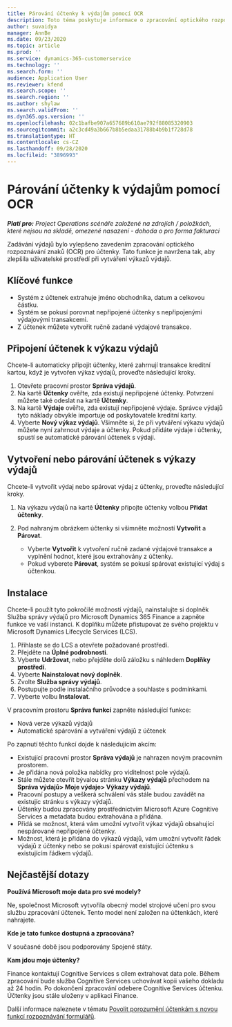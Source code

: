 ```yaml
---
title: Párování účtenky k výdajům pomocí OCR
description: Toto téma poskytuje informace o zpracování optického rozpoznávání znaků (OCR) pro účtenky.
author: suvaidya
manager: AnnBe
ms.date: 09/23/2020
ms.topic: article
ms.prod: ''
ms.service: dynamics-365-customerservice
ms.technology: ''
ms.search.form: ''
audience: Application User
ms.reviewer: kfend
ms.search.scope: ''
ms.search.region: ''
ms.author: shylaw
ms.search.validFrom: ''
ms.dyn365.ops.version: ''
ms.openlocfilehash: 02c1bafbe907a657689b610ae792f88085320903
ms.sourcegitcommit: a2c3cd49a3b667b8b5edaa31788b4b9b1f728d78
ms.translationtype: HT
ms.contentlocale: cs-CZ
ms.lasthandoff: 09/28/2020
ms.locfileid: "3896993"
---
```

# <a name="match-a-receipt-to-an-expense-using-ocr"></a>Párování účtenky k výdajům pomocí OCR

_**Platí pro:** Project Operations scénáře založené na zdrojích / položkách, které nejsou na skladě, omezené nasazení - dohoda o pro forma fakturaci_

Zadávání výdajů bylo vylepšeno zavedením zpracování optického rozpoznávání znaků (OCR) pro účtenky. Tato funkce je navržena tak, aby zlepšila uživatelské prostředí při vytváření výkazů výdajů.

## <a name="key-features"></a>Klíčové funkce

- Systém z účtenek extrahuje jméno obchodníka, datum a celkovou částku.
- Systém se pokusí porovnat nepřipojené účtenky s nepřipojenými výdajovými transakcemi.
- Z účtenek můžete vytvořit ručně zadané výdajové transakce.

## <a name="attach-receipts-to-an-expense-report"></a>Připojení účtenek k výkazu výdajů

Chcete-li automaticky připojit účtenky, které zahrnují transakce kreditní kartou, když je vytvořen výkaz výdajů, proveďte následující kroky.

  1. Otevřete pracovní prostor **Správa výdajů**.
  2. Na kartě **Účtenky** ověřte, zda existují nepřipojené účtenky. Potvrzení můžete také odeslat na kartě **Účtenky**.
  3. Na kartě **Výdaje** ověřte, zda existují nepřipojené výdaje. Správce výdajů tyto náklady obvykle importuje od poskytovatele kreditní karty.
  4. Vyberte **Nový výkaz výdajů**. Všimněte si, že při vytváření výkazu výdajů můžete nyní zahrnout výdaje a účtenky. Pokud přidáte výdaje i účtenky, spustí se automatické párování účtenek s výdaji.

## <a name="create-or-match-receipts-to-an-expense-report"></a>Vytvoření nebo párování účtenek s výkazy výdajů
Chcete-li vytvořit výdaj nebo spárovat výdaj z účtenky, proveďte následující kroky.

  1. Na výkazu výdajů na kartě **Účtenky** připojte účtenky volbou **Přidat účtenky**.
  2. Pod nahraným obrázkem účtenky si všimněte možností **Vytvořit** a **Párovat**.

      - Vyberte **Vytvořit** k vytvoření ručně zadané výdajové transakce a vyplnění hodnot, které jsou extrahovány z účtenky.
      - Pokud vyberete **Párovat**, systém se pokusí spárovat existující výdaj s účtenkou.

## <a name="installation"></a>Instalace

Chcete-li použít tyto pokročilé možnosti výdajů, nainstalujte si doplněk Služba správy výdajů pro Microsoft Dynamics 365 Finance a zapněte funkce ve vaší instanci. K doplňku můžete přistupovat ze svého projektu v Microsoft Dynamics Lifecycle Services (LCS).

1. Přihlaste se do LCS a otevřete požadované prostředí.
2. Přejděte na **Úplné podrobnosti**.
3. Vyberte **Udržovat**, nebo přejděte dolů záložku s náhledem **Doplňky prostředí**.
4. Vyberte **Nainstalovat nový doplněk**.
5. Zvolte **Služba správy výdajů**.
6. Postupujte podle instalačního průvodce a souhlaste s podmínkami.
7. Vyberte volbu **Instalovat**.

V pracovním prostoru **Správa funkcí** zapněte následující funkce:

- Nová verze výkazů výdajů
- Automatické spárování a vytváření výdajů z účtenek

Po zapnutí těchto funkcí dojde k následujícím akcím:

- Existující pracovní prostor **Správa výdajů** je nahrazen novým pracovním prostorem.
- Je přidána nová položka nabídky pro viditelnost pole výdajů.
- Stále můžete otevřít bývalou stránku **Výkazy výdajů** přechodem na **Správa výdajů> Moje výdaje> Výkazy výdajů**.
- Pracovní postupy a veškerá schválení vás stále budou zavádět na existujíc stránku s výkazy výdajů.
- Účtenky budou zpracovány prostřednictvím Microsoft Azure Cognitive Services a metadata budou extrahována a přidána.
- Přidá se možnost, která vám umožní vytvořit výkaz výdajů obsahující nespárované nepřipojené účtenky.
- Možnost, která je přidána do výkazů výdajů, vám umožní vytvořit řádek výdajů z účtenky nebo se pokusí spárovat existující účtenku s existujícím řádkem výdajů.

## <a name="frequently-asked-questions"></a>Nejčastější dotazy

**Používá Microsoft moje data pro své modely?**

Ne, společnost Microsoft vytvořila obecný model strojové učení pro svou službu zpracování účtenek. Tento model není založen na účtenkách, které nahrajete.

**Kde je tato funkce dostupná a zpracována?**

V současné době jsou podporovány Spojené státy.

**Kam jdou moje účtenky?**

Finance kontaktují Cognitive Services s cílem extrahovat data pole. Během zpracování bude služba Cognitive Services uchovávat kopii vašeho dokladu až 24 hodin. Po dokončení zpracování odebere Cognitive Services účtenku. Účtenky jsou stále uloženy v aplikaci Finance.

Další informace naleznete v tématu [Povolit porozumění účtenkám s novou funkcí rozpoznávání formulářů](https://azure.microsoft.com/blog/enable-receipt-understanding-with-form-recognizer-s-new-capability/).
